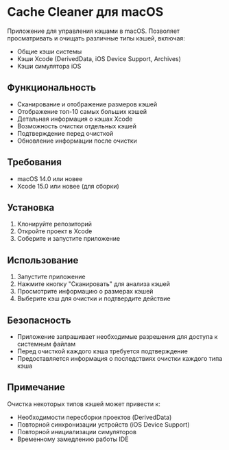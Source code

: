 # Cache Cleaner для macOS

Приложение для управления кэшами в macOS. Позволяет просматривать и очищать различные типы кэшей, включая:

- Общие кэши системы
- Кэши Xcode (DerivedData, iOS Device Support, Archives)
- Кэши симулятора iOS

## Функциональность

- Сканирование и отображение размеров кэшей
- Отображение топ-10 самых больших кэшей
- Детальная информация о кэшах Xcode
- Возможность очистки отдельных кэшей
- Подтверждение перед очисткой
- Обновление информации после очистки

## Требования

- macOS 14.0 или новее
- Xcode 15.0 или новее (для сборки)

## Установка

1. Клонируйте репозиторий
2. Откройте проект в Xcode
3. Соберите и запустите приложение

## Использование

1. Запустите приложение
2. Нажмите кнопку "Сканировать" для анализа кэшей
3. Просмотрите информацию о размерах кэшей
4. Выберите кэш для очистки и подтвердите действие

## Безопасность

- Приложение запрашивает необходимые разрешения для доступа к системным файлам
- Перед очисткой каждого кэша требуется подтверждение
- Предоставляется информация о последствиях очистки каждого типа кэша

## Примечание

Очистка некоторых типов кэшей может привести к:
- Необходимости пересборки проектов (DerivedData)
- Повторной синхронизации устройств (iOS Device Support)
- Повторной инициализации симуляторов
- Временному замедлению работы IDE


